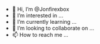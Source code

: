 - 👋 Hi, I’m @Jonfirexbox
- 👀 I’m interested in ...
- 🌱 I’m currently learning ...
- 💞️ I’m looking to collaborate on ...
- 📫 How to reach me ...

<!---
Jonfirexbox/Jonfirexbox is a ✨ special ✨ repository because its `README.md` (this file) appears on your GitHub profile.
You can click the Preview link to take a look at your changes.
--->
